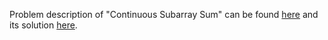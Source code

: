 Problem description of "Continuous Subarray Sum" can be found [here](https://leetcode.com/problems/continuous-subarray-sum/) and its solution [here]().
